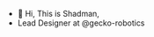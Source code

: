 - 👋 Hi, This is Shadman,
- Lead Designer at @gecko-robotics

<!---
xergone/xergone is a ✨ special ✨ repository because its `README.md` (this file) appears on your GitHub profile.
You can click the Preview link to take a look at your changes.
--->
